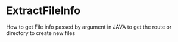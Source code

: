 # ExtractFileInfo
How to get File info passed by argument in JAVA to get the route or directory to create new files
